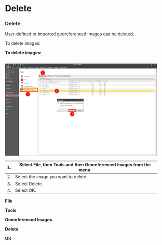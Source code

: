# Delete

### Delete

User-defined or imported georeferenced images can be deleted.

To delete images:

**To delete images:**

|  |  |
| --- | --- |

![Image](graphics/00814841.jpg)

| 1. | Select File, then Tools and then Georeferenced Images from the menu. |
| --- | --- |
| 2. | Select the image you want to delete. |
| 3. | Select Delete. |
| 4. | Select OK. |

**File**

**Tools**

**Georeferenced Images**

**Delete**

**OK**

